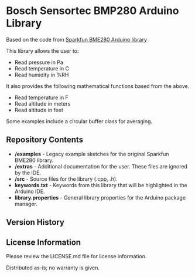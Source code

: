 Bosch Sensortec BMP280 Arduino Library
========================================

Based on the code from [Sparkfun BME280 Arduino library](https://github.com/sparkfun/SparkFun_BME280_Arduino_Library)

This library allows the user to:

* Read pressure in Pa
* Read temperature in C
* Read humidity in %RH

It also provides the following mathematical functions based from the above.

* Read temperature in F
* Read altitude in meters
* Read altitude in feet

Some examples include a circular buffer class for averaging.

Repository Contents
-------------------

* **/examples** - Legacy example sketches for the original Sparkfun BME280 library. 
* **/extras** - Additional documentation for the user. These files are ignored by the IDE. 
* **/src** - Source files for the library (.cpp, .h).
* **keywords.txt** - Keywords from this library that will be highlighted in the Arduino IDE. 
* **library.properties** - General library properties for the Arduino package manager. 

Version History
---------------


License Information
-------------------

Please review the LICENSE.md file for license information. 

Distributed as-is; no warranty is given.
